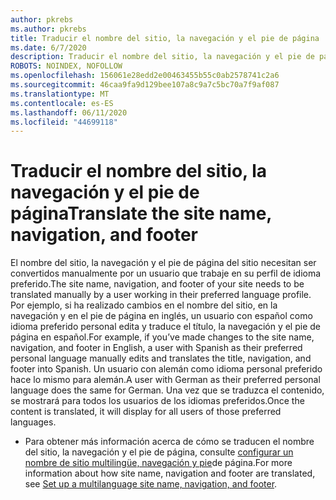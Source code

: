 ```yaml
---
author: pkrebs
ms.author: pkrebs
title: Traducir el nombre del sitio, la navegación y el pie de página
ms.date: 6/7/2020
description: Traducir el nombre del sitio, la navegación y el pie de página
ROBOTS: NOINDEX, NOFOLLOW
ms.openlocfilehash: 156061e28edd2e00463455b55c0ab2578741c2a6
ms.sourcegitcommit: 46caa9fa9d129bee107a8c9a7c5bc70a7f9af087
ms.translationtype: MT
ms.contentlocale: es-ES
ms.lasthandoff: 06/11/2020
ms.locfileid: "44699118"
---
```

# <a name="translate-the-site-name-navigation-and-footer"></a><span data-ttu-id="78911-103">Traducir el nombre del sitio, la navegación y el pie de página</span><span class="sxs-lookup"><span data-stu-id="78911-103">Translate the site name, navigation, and footer</span></span>
<span data-ttu-id="78911-104">El nombre del sitio, la navegación y el pie de página del sitio necesitan ser convertidos manualmente por un usuario que trabaje en su perfil de idioma preferido.</span><span class="sxs-lookup"><span data-stu-id="78911-104">The site name, navigation, and footer of your site needs to be translated manually by a user working in their preferred language profile.</span></span> <span data-ttu-id="78911-105">Por ejemplo, si ha realizado cambios en el nombre del sitio, en la navegación y en el pie de página en inglés, un usuario con español como idioma preferido personal edita y traduce el título, la navegación y el pie de página en español.</span><span class="sxs-lookup"><span data-stu-id="78911-105">For example, if you’ve made changes to the site name, navigation, and footer in English, a user with Spanish as their preferred personal language manually edits and translates the title, navigation, and footer into Spanish.</span></span> <span data-ttu-id="78911-106">Un usuario con alemán como idioma personal preferido hace lo mismo para alemán.</span><span class="sxs-lookup"><span data-stu-id="78911-106">A user with German as their preferred personal language does the same for German.</span></span> <span data-ttu-id="78911-107">Una vez que se traduzca el contenido, se mostrará para todos los usuarios de los idiomas preferidos.</span><span class="sxs-lookup"><span data-stu-id="78911-107">Once the content is translated, it will display for all users of those preferred languages.</span></span> 

- <span data-ttu-id="78911-108">Para obtener más información acerca de cómo se traducen el nombre del sitio, la navegación y el pie de página, consulte [configurar un nombre de sitio multilingüe, navegación y pie](https://support.office.com/en-us/article/create-multilingual-communication-sites-pages-and-news-2bb7d610-5453-41c6-a0e8-6f40b3ed750c#bkmk_muitranslations)de página.</span><span class="sxs-lookup"><span data-stu-id="78911-108">For more information about how site name, navigation and footer are translated, see [Set up a multilanguage site name, navigation, and footer](https://support.office.com/en-us/article/create-multilingual-communication-sites-pages-and-news-2bb7d610-5453-41c6-a0e8-6f40b3ed750c#bkmk_muitranslations).</span></span>
